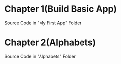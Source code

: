 # Chapter 1(Build Basic App)

Source Code in "My First App" Folder

# Chapter 2(Alphabets)

Source Code in "Alphabets" Folder


